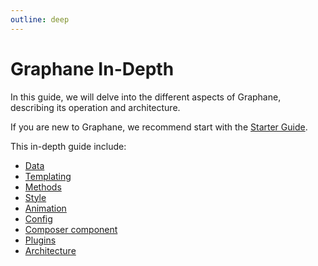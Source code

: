 ```yaml
---
outline: deep
---
```


# Graphane In-Depth

In this guide, we will delve into the different aspects of Graphane, describing its operation and
architecture.

If you are new to Graphane, we recommend start with the [Starter Guide](/guide/starter/).

This in-depth guide include:

- [Data](./data/)
- [Templating](./templating/)
- [Methods](./methods/)
- [Style](./style/)
- [Animation](./animation/)
- [Config](./config/)
- [Composer component](./composer/)
- [Plugins](./plugins/)
- [Architecture](./architecture/)


